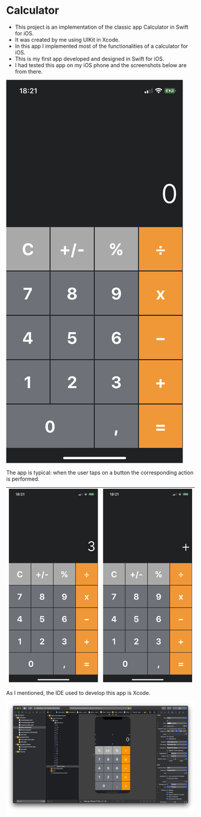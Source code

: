 # Calculator

- This project is an implementation of the classic app Calculator in Swift for iOS.
- It was created by me using UIKit in Xcode.
- In this app I implemented most of the functionalities of a calculator for iOS.
- This is my first app developed and designed in Swift for iOS.
- I had tested this app on my iOS phone and the screenshots below are from there.

![](images/Start.jpg)

The app is typical: when the user taps on a button the corresponding action is performed. 

| ![](images/Add3.jpg) | ![](images/Operator.jpg) |
|:---:|:---:|

As I mentioned, the IDE used to develop this app is Xcode.

![](images/Xcode.jpg)
